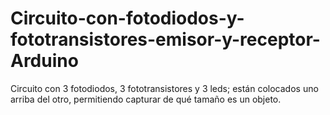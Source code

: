 # Circuito-con-fotodiodos-y-fototransistores-emisor-y-receptor-Arduino
Circuito con 3 fotodiodos, 3 fototransistores y 3 leds; están colocados uno arriba del otro, permitiendo capturar de qué tamaño es un objeto.
